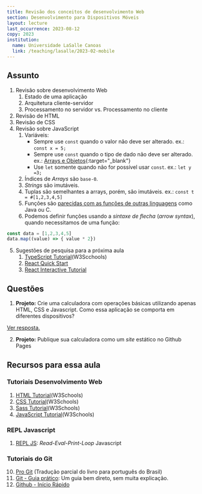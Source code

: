 ```yaml
---
title: Revisão dos conceitos de desenvolvimento Web
section: Desenvolvimento para Dispositivos Móveis
layout: lecture
last_occurrence: 2023-08-12
copy: 2023
institution:
  name: Universidade LaSalle Canoas
  link: /teaching/lasalle/2023-02-mobile
---
```


## Assunto

1. Revisão sobre desenvolvimento Web
    1. Estado de uma aplicação
    2. Arquitetura cliente-servidor
    3. Processamento no servidor vs. Processamento no cliente
2. Revisão de HTML
3. Revisão de CSS
4. Revisão sobre JavaScript
    1. Variáveis:
        * Sempre use `const` quando o valor não deve ser alterado. ex.: `const x = 5;`
        * Sempre use `const` quando o tipo de dado não deve ser alterado. ex.: [Arrays e Objetos](https://repljs.com/new?local=c5bbc08c-393c-4926-9ae9-c9d43764dd35){:target="\_blank"}
        * Use `let` somente quando não for possível usar `const`. ex.: `let y =3;`
    2. Índices de _Arrays_ são `base-0`.
    3. _Strings_ são imutáveis.
    4. Tuplas são semelhantes a arrays, porém, são imutáveis. ex.: `const t = #[1,2,3,4,5]`
    5. Funções são [parecidas com as funções de outras linguagens](https://www.w3schools.com/js/js_functions.asp) como Java ou C.
    6. Podemos definir funções usando a _sintaxe de flecha_ (_arrow syntax_), quando necessitamos de uma função:
```javascript
const data = [1,2,3,4,5]
data.map((value) => { value * 2})
```
5. Sugestões de pesquisa para a próxima aula
    1. [TypeScript Tutorial](https://www.w3schools.com/typescript/index.php)(W3Scchools)
    2. [React Quick Start](https://react.dev/learn)
    3. [React Interactive Tutorial](https://react-tutorial.app/)

## Questões

1. **Projeto:** Crie uma calculadora com operações básicas utilizando apenas HTML, CSS e Javascript. Como essa aplicação se comporta em diferentes dispositivos?
<div class="read_more">
    <div id="resposta_calculadora" style="display:none">
        <a href="javascript:hide_answer('calculadora')">Esconder resposta.</a>
        <div>
            <iframe id="calculadora" height=310 src="/files/lasalle/code/calculadora/calculadora.html" >No <i>iframe</i>?</iframe>
        </div>
    </div>
    <div id="pergunta_calculadora">
        <a href="javascript:show_answer('calculadora')">Ver resposta.</a>
    </div>
</div>
<script defer>hide_answer('calculadora')</script>

2. **Projeto:** Publique sua calculadora como um _site_ estático no Github Pages

## Recursos para essa aula

### Tutoriais Desenvolvimento Web

1. [HTML Tutorial](https://www.w3schools.com/html/)(W3Schools)
2. [CSS Tutorial](https://www.w3schools.com/Css/)(W3Schools)
3. [Sass Tutorial](https://www.w3schools.com/sass/)(W3Schools)
4. [JavaScript Tutorial](https://www.w3schools.com/js/DEFAULT.asp)(W3Schools)

### REPL Javascript

1. [REPL JS](https://repljs.com): _Read-Eval-Print-Loop_ Javascript

### Tutoriais do Git

10. [Pro Git](https://git-scm.com/book/pt-br/v2) (Tradução parcial do livro para português do Brasil)
11. [Git - Guia prático](https://rogerdudler.github.io/git-guide/index.pt_BR.html): Um guia bem direto, sem muita explicação.
12. [Github - Início Rápido](https://docs.github.com/pt/get-started/quickstart)


